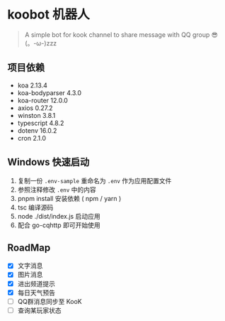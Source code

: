 # koobot 机器人
> A simple bot for kook channel to share message with QQ group 😎 (。-ω-)zzz

## 项目依赖
- koa 2.13.4
- koa-bodyparser 4.3.0
- koa-router 12.0.0
- axios 0.27.2
- winston 3.8.1
- typescript 4.8.2
- dotenv 16.0.2
- cron 2.1.0

## Windows 快速启动
1. 复制一份 `.env-sample` 重命名为 `.env` 作为应用配置文件
2. 参照注释修改 `.env` 中的内容
3. pnpm install 安装依赖 ( npm / yarn )
4. tsc 编译源码
5. node ./dist/index.js 启动应用
6. 配合 go-cqhttp 即可开始使用

## RoadMap
- [x] 文字消息
- [x] 图片消息
- [x] 进出频道提示
- [x] 每日天气预告
- [ ] QQ群消息同步至 KooK
- [ ] 查询某玩家状态
